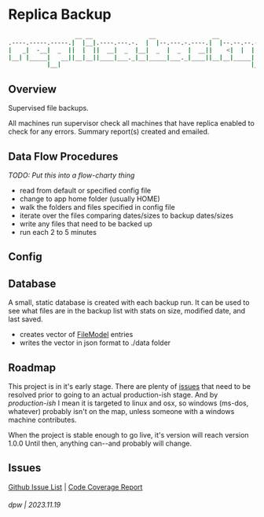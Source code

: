 # Replica Backup

```bash
                   __ __                __                __                
.----.-----.-----.|  |__|.----.---.-.  |  |--.---.-.----.|  |--.--.--.-----.
|   _|  -__|  _  ||  |  ||  __|  _  |__|  _  |  _  |  __||    <|  |  |  _  |
|__| |_____|   __||__|__||____|___._|__|_____|___._|____||__|__|_____|   __|
           |__|                                                      |__|   
```

## Overview

Supervised file backups.

All machines run supervisor check all machines that have replica enabled to check for any errors.  Summary report(s) created and emailed.

## Data Flow Procedures

_TODO: Put this into a flow-charty thing_

* read from default or specified config file
* change to app home folder (usually HOME)
* walk the folders and files specified in config file
* iterate over the files comparing dates/sizes to backup dates/sizes
* write any files that need to be backed up
* run each 2 to 5 minutes

## Config

## Database

A small, static database is created with each backup run.  It can be used to see what files are in the backup list with stats on size, modified date, and last saved.

* creates vector of [FileModel](file:///Users/dpw/raincity/rust-projects/replica/target/doc/replica/file_model/index.html) entries
* writes the vector in json format to ./data folder

## Roadmap

This project is in it's early stage.  There are plenty of [issues](https://github.com/darrylwest/replica-rs/issues) that need to 
be resolved prior to going to an actual production-ish stage. And by _production-ish_ I mean it is targeted to linux and osx, so
windows (ms-dos, whatever) probably isn't on the map, unless someone with a windows machine contributes.

When the project is stable enough to go live, it's version will reach version 1.0.0  Until then, anything can--and probably will change.

## Issues

[Github Issue List](https://github.com/darrylwest/replica-rs/issues) |
[Code Coverage Report](https://raincitysoftware.com/replica/)

###### dpw | 2023.11.19

